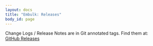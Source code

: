 ```yaml
---
layout: docs
title: "Embulk: Releases"
body_id: page
---
```

Change Logs / Release Notes are in Git annotated tags. Find them at: [GitHub Releases](https://github.com/embulk/embulk/releases)
